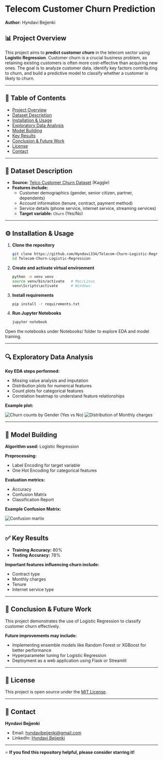 # Telecom Customer Churn Prediction

**Author:** Hyndavi Bejjenki

## 📊 Project Overview

This project aims to **predict customer churn** in the telecom sector using **Logistic Regression**. Customer churn is a crucial business problem, as retaining existing customers is often more cost-effective than acquiring new ones. The goal is to analyze customer data, identify key factors contributing to churn, and build a predictive model to classify whether a customer is likely to churn.

---

## 📁 Table of Contents

- [Project Overview](#-project-overview)
- [Dataset Description](#-dataset-description)
- [Installation & Usage](#-installation--usage)
- [Exploratory Data Analysis](#-exploratory-data-analysis)
- [Model Building](#-model-building)
- [Key Results](#-key-results)
- [Conclusion & Future Work](#-conclusion--future-work)
- [License](#-license)
- [Contact](#-contact)

---

## 📂 Dataset Description

- **Source:** [Telco Customer Churn Dataset](https://www.kaggle.com/blastchar/telco-customer-churn) (Kaggle)
- **Features include:**
  - Customer demographics (gender, senior citizen, partner, dependents)
  - Account information (tenure, contract, payment method)
  - Service details (phone service, internet service, streaming services)
  - **Target variable:** `Churn` (Yes/No)

---
## ⚙️ Installation & Usage

1. **Clone the repository**
   ```bash
   git clone https://github.com/Hyndavi334/Telecom-Churn-Logistic-Regression.git
   cd Telecom-Churn-Logistic-Regression
   
2. **Create and activate virtual environment**
   ```bash
   python -m venv venv
   source venv/bin/activate   # Mac/Linux
   venv\Scripts\activate      # Windows

3. **Install requirements**
   ```bash
   pip install -r requirements.txt

4. **Run Jupyter Notebooks**
    ```bash
    jupyter notebook
Open the notebooks under Notebooks/ folder to explore EDA and model training.

---
## 🔍 Exploratory Data Analysis

**Key EDA steps performed:**

- Missing value analysis and imputation
- Distribution plots for numerical features
- Count plots for categorical features
- Correlation heatmap to understand feature relationships

**Example plot:**

![Churn counts by Gender (Yes vs No)](Images/Churn%20counts%20by%20Gender%20(Yes%20vs%20No).png)
![Distribution of Monthly charges](Images/Distribution%20of%20Monthly%20charges.png)

---
## 🤖 Model Building

**Algorithm used:** Logistic Regression

**Preprocessing:** 
- Label Encoding for target variable
- One Hot Encoding for categorical features

**Evaluation metrics:** 
- Accuracy
- Confusion Matrix
- Classification Report

**Example Confusion Matrix:**

![Confusion martix](Images/Confusion%20martix.png)

---
## ✅ Key Results

- **Training Accuracy:** 80%
- **Testing Accuracy:** 78%

**Important features influencing churn include:**
- Contract type
- Monthly charges
- Tenure
- Internet service type

---
## 🔮 Conclusion & Future Work

This project demonstrates the use of Logistic Regression to classify customer churn effectively.

**Future improvements may include:**
- Implementing ensemble models like Random Forest or XGBoost for better performance
- Hyperparameter tuning for Logistic Regression
- Deployment as a web application using Flask or Streamlit

---
## 📜 License

This project is open source under the [MIT License](LICENSE).

---

## 📧 Contact

**Hyndavi Bejjenki**

- Email: hyndavibejjenki@gmail.com
- LinkedIn: [Hyndavi Bejjenki](https://www.linkedin.com/in/hyndavibejjenki/)

---

⭐ **If you find this repository helpful, please consider starring it!**
